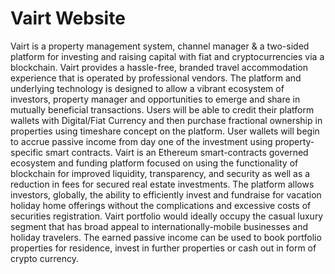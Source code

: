 # Vairt Website
Vairt is a property management system, channel manager & a two-sided platform for investing and raising capital with fiat and cryptocurrencies via a blockchain. Vairt provides a hassle-free, branded travel accommodation experience that is operated by professional vendors. The platform and underlying technology is designed to allow a vibrant ecosystem of investors, property manager and opportunities to emerge and share in mutually beneficial transactions. Users will be able to credit their platform wallets with Digital/Fiat Currency and then purchase fractional ownership in properties using timeshare concept on the platform. User wallets will begin to accrue passive income from day one of the investment using property-specific smart contracts. Vairt is an Ethereum smart-contracts governed ecosystem and funding platform focused on using the functionality of blockchain for improved liquidity, transparency, and security as well as a reduction in fees for secured real estate investments. The platform allows investors, globally, the ability to efficiently invest and fundraise for vacation holiday home offerings without the complications and excessive costs of securities registration. Vairt portfolio would ideally occupy the casual luxury segment that has broad appeal to internationally-mobile businesses and holiday travelers. The earned passive income can be used to book portfolio properties for residence, invest in further properties or cash out in form of crypto currency. 
